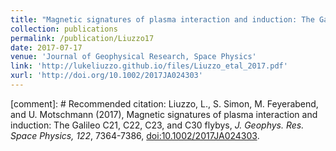 ```yaml
---
title: "Magnetic signatures of plasma interaction and induction: The Galileo C21, C22, C23, and C30 flybys"
collection: publications
permalink: /publication/Liuzzo17
date: 2017-07-17
venue: 'Journal of Geophysical Research, Space Physics'
link: 'http://lukeliuzzo.github.io/files/Liuzzo_etal_2017.pdf'
xurl: 'http://doi.org/10.1002/2017JA024303'
---
```


[comment]: # Recommended citation: Liuzzo, L., S. Simon, M. Feyerabend, and U. Motschmann (2017), Magnetic signatures of plasma interaction and induction: The Galileo C21, C22, C23, and C30 flybys, <i>J. Geophys. Res. Space Physics, 122</i>, 7364-7386, [doi:10.1002/2017JA024303](https://doi.org/10.1002/2017JA024303).
